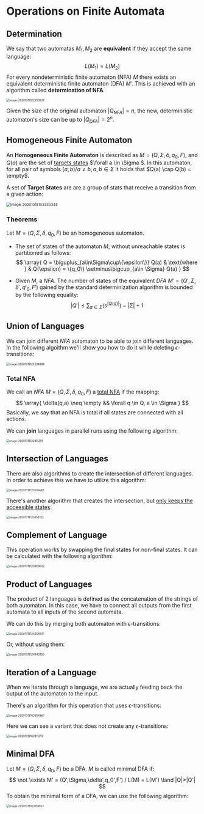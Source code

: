 # Operations on Finite Automata

## Determination

We say that two automatas $M_1,M_2$ are **equivalent** if they accept the same language:
$$
L(M_1) = L(M_2)
$$
For every nondeterministic finite automaton (NFA) $M$ there exists an equivalent deterministic finite automaton (DFA) $M'$. This is achieved with an algorithm called **determination of NFA**.

<img src="Resources/Untitled/image-20201015102250037.png" alt="image-20201015102250037" style="zoom:50%;" />

Given the size of the original automaton $|Q_{NFA}| = n$, the new, deterministic automaton's size can be up to $|Q_{DFA}|=2^n$.

## Homogeneous Finite Automaton

An **Homogeneous Finite Automaton** is described as $M=(Q,\Sigma,\delta,q_0, F)$, and $Q(a)$ are the set of <u>targets states</u> $\forall a \in \Sigma $. In this automaton, for all pair of symbols $(a,b)/ a\neq b, a,b\in \Sigma$ it holds that $Q(a) \cap Q(b) = \empty$.

A set of **Target States** are are a group of stats that receive a transition from a given action:

<img src="Resources/Untitled/image-20201015103330345.png" alt="image-20201015103330345" style="zoom:67%;" />

### Theorems

Let $M=(Q,\Sigma,\delta,q_0,F)$ be an homogeneous automaton.

- The set of states of the automaton $M$, without unreachable states is partitioned as follows:
  $$
  \array{
  Q = \biguplus_{a\in\Sigma\cup\{\epsilon\}} Q(a) &
  \text{where } &
  Q(\epsilon) = \{q_0\} \setminus\bigcup_{a\in \Sigma} Q(a)
  }
  $$

- Given $M$, a $NFA$. The number of states of the equivalent $DFA$ $M'=(Q',\Sigma,\delta',q'_0,F')$ gained by the standard determinization algorithm is bounded by the following equality:
  $$
  |Q'| \le \sum_{a\in \Sigma} (s^{|Q(a)|})-|\Sigma| + 1
  $$

## Union of Languages

We can join different $NFA$ automaton to be able to join different languages. In the following algoithm we'll show you how to do it while deleting $\epsilon$-transitions:

<img src="Resources/Untitled/image-20201015122224998.png" alt="image-20201015122224998" style="zoom: 50%;" />

### Total NFA

We call an $NFA$  $M=(Q,\Sigma,\delta,q_0,F)$ a <u>total NFA</u> if the mapping:
$$
\array{
\delta(q,a) \neq \empty &&
\forall q \in Q, a \in \Sigma
}
$$
Basically, we say that an NFA is total if all states are connected with all actions.

We can **join** languages in parallel runs using the following algorithm:

<img src="Resources/Untitled/image-20201015122811255.png" alt="image-20201015122811255" style="zoom:50%;" />

## Intersection of Languages

There are also algorithms to create the intersection of different languages. In order to achieve this we have to utilize this algorithm:

<img src="Resources/Untitled/image-20201015123136448.png" alt="image-20201015123136448" style="zoom:50%;" />

There's another algorithm that creates the intersection, but <u>only keeps the acceesible states</u>:

<img src="Resources/Untitled/image-20201015123555122.png" alt="image-20201015123555122" style="zoom:50%;" />

## Complement of Language

This operation works by swapping the final states for non-final states. It can be calculated with the following algorithm:

<img src="Resources/Untitled/image-20201015123909022.png" alt="image-20201015123909022" style="zoom:50%;" />

## Product of Languages

The product of 2 languages is defined as the concatenation of the strings of both automaton. In this case, we have to connect all outputs from the first automata to all inputs of the second automata.

We can do this by merging both automaton with $\epsilon$-transitions:

<img src="Resources/Untitled/image-20201015124408991.png" alt="image-20201015124408991" style="zoom:50%;" />

 Or, without using them:

<img src="Resources/Untitled/image-20201015124443130.png" alt="image-20201015124443130" style="zoom:50%;" />

## Iteration of a Language

When we iterate through a language, we are actually feeding back the output of the automaton to the input. 

There's an algorithm for this operation that uses $\epsilon$-transitions:

<img src="Resources/Untitled/image-20201015162654667.png" alt="image-20201015162654667" style="zoom:50%;" />

Here we can see a variant that does not create any $\epsilon$-transitions:

<img src="Resources/Untitled/image-20201015162811213.png" alt="image-20201015162811213" style="zoom:50%;" />

## Minimal DFA

Let $M=(Q,\Sigma,\delta, q_0,F)$ be a DFA. $M$ is called minimal DFA if:
$$
\not \exists M' = (Q',\Sigma,\delta',q_0',F') / L(M) = L(M') \land |Q|>|Q'|
$$
To obtain the minimal form of a DFA, we can use the following algorithm:

<img src="Resources/Untitled/image-20201015163159922.png" alt="image-20201015163159922" style="zoom:50%;" />